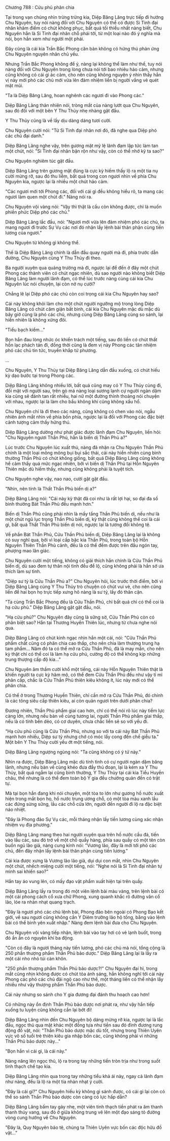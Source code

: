




Chương 788 : Cửu phủ phân chia


Tại trong vạn chúng nhìn trừng trừng kia, Diệp Băng Lăng trực tiếp đi hướng Chu Nguyên, tuy nói nàng đối với Chu Nguyên có thể có được Si Tinh đại nhân khâm điểm có chút không phục, bất quá tối thiểu nhất nàng biết, Chu Nguyên hẳn là Si Tinh đại nhân chỗ phái tới, từ một loại nào đó ý nghĩa mà nói, bọn hắn xem như người một phái.

Đây cũng là cái kia Trần Bắc Phong căn bản không có hứng thú phản ứng Chu Nguyên nguyên nhân chủ yếu.

Nhưng Trần Bắc Phong không để ý, nàng lại không thể làm như thế, tuy nói nàng đối với Chu Nguyên trong lòng chưa nói tới bao nhiêu hảo cảm, nhưng cũng không có cái gì ác cảm, cho nên cũng không nguyện ý nhìn thấy hắn vị này mới phó các chủ mới vừa lên đảm nhiệm liền bị người vắng vẻ quét mặt mũi.

"Ta là Diệp Băng Lăng, hoan nghênh các ngươi đi vào Phong các."

Diệp Băng Lăng thản nhiên nói, tròng mắt của nàng lướt qua Chu Nguyên, sau đó đối với một bên Y Thu Thủy nhẹ nhàng gật đầu.

Y Thu Thủy cũng là về lấy dịu dàng dáng tươi cười.

Chu Nguyên cười nói: "Từ Si Tinh đại nhân nơi đó, đã nghe qua Diệp phó các chủ đại danh."

Diệp Băng Lăng nghe vậy, trên gương mặt mỹ lệ lãnh đạm lập tức làm tan một chút, nói: "Si Tinh đại nhân bận rộn như vậy, còn có thể nhớ kỹ ta sao?"

Chu Nguyên nghiêm túc gật đầu.

Diệp Băng Lăng trên gương mặt đúng là cực kỳ hiếm thấy lộ ra một tia nụ cười mừng rỡ, sau đó thu liễm, bất quá trong con ngươi nhìn về phía Chu Nguyên kia, ngược lại là nhiều một chút hảo cảm.

"Các ngươi mới tới Phong các, đối với cái gì đều không hiểu rõ, ta mang các ngươi làm quen một chút đi." Nàng nói ra.

Chu Nguyên vội vàng nói: "Vậy thì thật là cầu còn không được, chỉ là muốn phiền phức Diệp phó các chủ."

Diệp Băng Lăng lắc đầu, nói: "Ngươi mới vừa lên đảm nhiệm phó các chủ, ta mang ngươi đi trước Sự Vụ các nơi đó nhận lấy lệnh bài thân phận cùng tiền lương của ngươi."

Chu Nguyên từ không gì không thể.

Thế là Diệp Băng Lăng chính là dẫn đầu quay người mà đi, phía trước dẫn đường, Chu Nguyên cùng Y Thu Thủy đi theo.

Ba người xuyên qua quảng trường mà đi, ngược lại để đến ở đây một chút Phong các thành viên có chút ngạc nhiên, dù sao người nào không biết Diệp Băng Lăng làm người lãnh đạm, có thể lúc trước nàng cùng cái kia Chu Nguyên lúc nói chuyện, lại còn nở nụ cười?

Chẳng lẽ lại Diệp phó các chủ còn coi trọng cái kia Chu Nguyên hay sao?

Cái này không khỏi làm cho một chút người ngưỡng mộ trong lòng Diệp Băng Lăng có chút căm giận bất bình, cái kia Chu Nguyên mặc dù mặc dù bây giờ cũng là phó các chủ, nhưng cùng Diệp Băng Lăng cùng so sánh, lại hiển nhiên là không xứng đôi.

"Tiểu bạch kiểm..."

Bọn hắn đau lòng nhức óc khiển trách một tiếng, sau đó liền có chút thất hồn lạc phách tán đi, đồng thời cũng là đem vị này Phong các tân nhiệm phó các chủ tin tức, truyền khắp tứ phương.

...

Chu Nguyên, Y Thu Thủy tại Diệp Băng Lăng dẫn đầu xuống, có chút hiếu kỳ dạo bước tại trong Phong các.

Diệp Băng Lăng không nhiều lời, bất quá cũng may có Y Thu Thủy cùng đi, đối mặt với người sau, trên gò má nàng loại sương lạnh cự người ngàn dặm kia cũng sẽ đánh tan rất nhiều, hai nữ một đường thỉnh thoảng nói chuyện với nhau, ngược lại là làm cho bầu không khí cũng không xấu hổ.

Chu Nguyên chỉ là đi theo các nàng, cũng không có chen vào nói, ngẫu nhiên ánh mắt nhìn về phía bốn phía, ngược lại là đối với Phong các đặc biệt cảnh tượng cảm thấy hứng thú.

Diệp Băng Lăng dường như phát giác được lãnh đạm Chu Nguyên, liền hỏi: "Chu Nguyên ngươi Thần Phủ, hẳn là biến dị Thần Phủ a?"

Lúc trước Chu Nguyên lúc xuất thủ, nàng đã nhận ra Chu Nguyên Thần Phủ chính là một loại mông mông bụi bụi sắc thái, cái này hiển nhiên cùng bình thường Thần Phủ có chút không giống, bất quá Diệp Băng Lăng cũng không hề cảm thấy quá mức ngạc nhiên, bởi vì biến dị Thần Phủ tại Hỗn Nguyên Thiên mặc dù hiếm thấy, nhưng cũng không phải là tuyệt tích.

Chu Nguyên nghe vậy, nao nao, cười gật gật đầu.

"Nhìn, nên tính là Thất Thần Phủ biến dị a?"

Diệp Băng Lăng nói: "Cái này kỳ thật đã coi như là rất lợi hại, so đại đa số bình thường Bát Thần Phủ đều mạnh hơn."

Biến dị Thần Phủ cũng phải nhìn là mấy tầng Thần Phủ biến dị, nếu như là một chút ngũ lục trọng Thần Phủ biến dị, kỳ thật cũng không thể coi là cái gì, bất quá Thất Thần Phủ biến dị nói, ngược lại là tương đối không tệ.

Về phần Bát Thần Phủ, Cửu Thần Phủ biến dị, Diệp Băng Lăng lại là không có suy nghĩ qua, bởi vì loại cấp bậc kia Thần Phủ, trong toàn bộ Hỗn Nguyên Thiên Thần Phủ cảnh, đều là có thể đếm được trên đầu ngón tay, phượng mao lân giác.

Chu Nguyên cười một tiếng, không có giải thích hắn chính là Cửu Thần Phủ biến dị, dù sao đem tự thân nội tình đều để lộ, cũng không phải là hắn sở ưa thích làm sự tình.

"Diệp sư tỷ là Cửu Thần Phủ a?" Chu Nguyên hỏi, lúc trước thời điểm, bởi vì Diệp Băng Lăng cùng Y Thu Thủy trò chuyện có chút vui vẻ, cho nên cũng liền để hai bọn họ trực tiếp xưng hô nàng là sư tỷ, lấy đó thân cận.

"Ta cùng Trần Bắc Phong đều là Cửu Thần Phủ, chỉ bất quá chỉ có thể coi là hạ cửu phủ." Diệp Băng Lăng gật gật đầu, nói.

"Hạ cửu phủ?" Chu Nguyên đây cũng là sững sờ, Cửu Thần Phủ còn có phân biệt sao? Hắn tại Thương Huyền Thiên lúc, nhưng từ chưa nghe nói qua.

Diệp Băng Lăng có chút kinh ngạc nhìn hắn một cái, nói: "Cửu Thần Phủ phẩm chất cũng có phân chia cao thấp, cho nên chia làm thượng trung hạ tam phẩm... Năm đó ta có thể mở ra Cửu Thần Phủ, đã là may mắn, cho nên kỳ thật chỉ có thể coi là làm hạ cửu phủ, cường độ có thể không kịp những trung thượng cấp độ kia..."

Chu Nguyên âm thầm cười khổ một tiếng, cái này Hỗn Nguyên Thiên thật là khiến người ta cực kỳ hâm mộ, có thể đem Cửu Thần Phủ đều như vậy tỉ mỉ phân cấp, chắc là Cửu Thần Phủ thiên kiêu không ít, lúc này mới có thể phân chia.

Có thể ở trong Thương Huyền Thiên, chỉ cần mở ra Cửu Thần Phủ, đó chính là các tông siêu cấp thiên kiêu, ai còn quản ngươi trên dưới phân chia?

Đương nhiên, Thần Phủ phẩm giai cao hơn, chỉ có thể nói rõ lúc này tiềm lực càng lớn, nhưng nếu bàn về cùng tương lai, người Thần Phủ phẩm giai thấp, nếu là có tính bền dẻo, có cơ duyên, chưa chắc liền sẽ so với yếu đi.

"Hạ cửu phủ cũng là Cửu Thần Phủ, nhưng so với ta cái này Bát Thần Phủ mạnh hơn nhiều, Diệp sư tỷ nhưng chớ có móc lấy cong đến chế giễu ta." Một bên Y Thu Thủy cười yếu ớt một tiếng, nói.

Diệp Băng Lăng ngượng ngùng nói: "Ta cũng không có ý tứ này."

Nhìn ra được, Diệp Băng Lăng mặc dù tính tình có cự người ngàn dặm băng lãnh, nhưng nếu bàn về cùng khéo đưa đẩy thủ đoạn, lại là kém xa Y Thu Thủy, bất quá ngẫm lại cũng bình thường, Y Thu Thủy tại cái kia Tiểu Huyền châu, thế nhưng là có thể đem toàn bộ Y gia đều chưởng quản đến có trật tự.

Mà tại bọn hắn đang khi nói chuyện, một tòa to lớn như gương hồ nước xuất hiện trong mắt bọn họ, hồ nước trung ương chỗ, có một tòa màu xanh lầu các đứng sừng sững, lầu các chỗ cửa lớn, người đến người đi lộ ra đặc biệt náo nhiệt.

"Đây là Phong đảo Sự Vụ các, mỗi tháng nhận lấy tiền lương cùng xác nhận nhiệm vụ địa phương."

Diệp Băng Lăng mang theo hai người xuyên qua trên hồ nước cầu đá, tiến vào lầu các, sau đó trở về một chỗ quầy hàng, phía sau quầy có một tên còn buồn ngủ lão giả, nàng cung kính nói: "Vương lão, đây là mới tới phó các chủ, đến đây nhận lấy lệnh bài thân phận cùng tiền lương."

Cái kia được xưng là Vương lão lão giả, dụi dụi con mắt, nhìn Chu Nguyên một chút, nhếch miệng cười một tiếng, nói: "Nghe nói là Si Tinh đại nhân tự mình sai khiến sao?"

Hắn tay áo vung lên, có mấy đạo vật phẩm xuất hiện tại trên quầy.

Diệp Băng Lăng lấy ra trong đó một viên lệnh bài màu vàng, trên lệnh bài có một cái phong cách cổ xưa chữ Phong, xung quanh khắc rõ đường vân cổ lão, lóe ra nhàn nhạt quang trạch.

"Đây là ngươi phó các chủ lệnh bài, Phong đảo bên ngoài có Phong Bạo kết giới, về sau ngươi cũng không cần Y Diêm trưởng lão hộ tống, bằng vào lệnh bài có thể bình yên xuất nhập." Nàng đem lệnh bài đưa cho Chu Nguyên.

Chu Nguyên vội vàng tiếp nhận, lệnh bài vào tay hơi có vẻ lạnh buốt, trong đó ẩn ẩn có nguyên khí ba động.

"Còn có đây là ngươi tháng này tiền lương, phó các chủ mà nói, tổng cộng là 250 phần thượng phẩm Thần Phủ bảo dược." Diệp Băng Lăng lại là lấy ra một cái nho nhỏ túi càn khôn.

"250 phần thượng phẩm Thần Phủ bảo dược?!" Chu Nguyên đại hỉ, trong mắt cũng nhịn không được có chút tỏa ánh sáng, hắn không nghĩ tới cái này Phong các phó các chủ đãi ngộ cao như thế, một tháng liền có thể nhận lấy nhiều như vậy thượng phẩm Thần Phủ bảo dược.

Cái này nhưng so sánh cho Y gia đương đại đánh thu hoạch cao hơn!

Có những này ổn định Thần Phủ bảo dược nơi phát ra, như vậy hắn tiếp xuống tu luyện cũng không cần lại bớt đi!

Diệp Băng Lăng nhìn đến Chu Nguyên bộ dáng mừng rỡ kia, ngược lại là lắc đầu, ngọc thủ qua mặt khác một đống tựa như tiền sau đó đinh đương rung động đồ vật, nói: "Thần Phủ bảo dược mặc dù tốt, nhưng trong Thiên Uyên vực vô số tuổi trẻ thiên kiêu gia nhập bốn các, cũng không phải vì những Thần Phủ bảo dược này..."

"Bọn hắn vì cái gì, là cái này."

Nàng nâng lên ngọc thủ, lộ ra trong tay những tiền tròn trịa như trong suốt tinh thạch chế tạo kia.

Diệp Băng Lăng nhìn qua trong tay những tiểu khả ái này, ngay cả lãnh đạm như nàng, đều là lộ ra một tia nhàn nhạt ý cười.

"Đây là cái gì?" Chu Nguyên hiếu kỳ không gì sánh được, có cái gì lại còn có thể so sánh Thần Phủ bảo dược còn càng có lực hấp dẫn?

Diệp Băng Lăng bấm tay gảy nhẹ, một viên tinh thạch tiền phát ra âm thanh thanh thúy vang, sau đó ở giữa không trung vẽ lên một đạo sáng tỏ đường vòng cung hướng về Chu Nguyên.

"Đây là, Quy Nguyên bảo tệ, chúng ta Thiên Uyên vực bốn các độc hữu đồ vật..."




